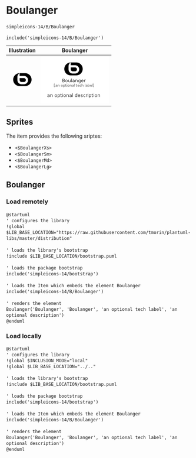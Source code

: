 # Boulanger


```text
simpleicons-14/B/Boulanger
```

```text
include('simpleicons-14/B/Boulanger')
```



| Illustration | Boulanger |
| :---: | :---: |
| ![illustration for Illustration](../../simpleicons-14/B/Boulanger.png) | ![illustration for Boulanger](../../simpleicons-14/B/Boulanger.Local.png) |



## Sprites
The item provides the following sriptes:

- `<$BoulangerXs>`
- `<$BoulangerSm>`
- `<$BoulangerMd>`
- `<$BoulangerLg>`





## Boulanger

### Load remotely
```plantuml
@startuml
' configures the library
!global $LIB_BASE_LOCATION="https://raw.githubusercontent.com/tmorin/plantuml-libs/master/distribution"

' loads the library's bootstrap
!include $LIB_BASE_LOCATION/bootstrap.puml

' loads the package bootstrap
include('simpleicons-14/bootstrap')

' loads the Item which embeds the element Boulanger
include('simpleicons-14/B/Boulanger')

' renders the element
Boulanger('Boulanger', 'Boulanger', 'an optional tech label', 'an optional description')
@enduml
```

### Load locally
```plantuml
@startuml
' configures the library
!global $INCLUSION_MODE="local"
!global $LIB_BASE_LOCATION="../.."

' loads the library's bootstrap
!include $LIB_BASE_LOCATION/bootstrap.puml

' loads the package bootstrap
include('simpleicons-14/bootstrap')

' loads the Item which embeds the element Boulanger
include('simpleicons-14/B/Boulanger')

' renders the element
Boulanger('Boulanger', 'Boulanger', 'an optional tech label', 'an optional description')
@enduml
```

